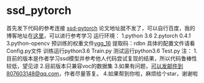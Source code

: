 # ssd_pytorch
首先发下代码的参考连接 [ssd-pytorch](https://github.com/amdegroot/ssd.pytorch)
论文地址就不发了，可以自行百度，我的博客地址在[这里](博客地址)，可以进行参考学习
运行环境：
    1.python 3.6
    2.pytorch 0.4.1
    3.python-opencv
预训练的权重文件[vgg_16](https://pan.baidu.com/s/1t_kd5YfdFHlzIiLWlYNjIQ ) 提取码：rdbn
具体的配置文件请看Config.py文件
训练运行python3.6 Train.py
测试运行python3.6 Test.py
注：
    1.目前的版本是作者学习ssd模型并参考他人代码尝试复现的结果，所以代码鲁棒性较低，望见谅
    2.目前版本只兼容voc的数据集
    3.如果有问题，可以发邮件到807603148@qq.com，作者尽量答复。
    4.如果帮到你啦，麻烦给个star，谢谢啦


